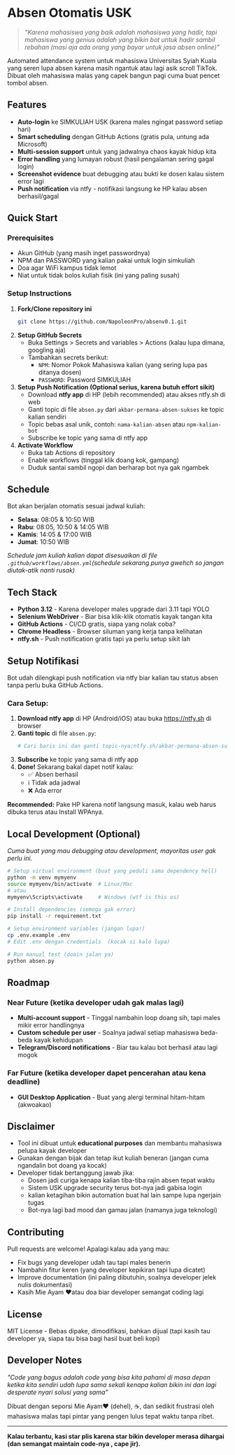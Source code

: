 # Absen Otomatis USK

> *"Karena mahasiswa yang baik adalah mahasiswa yang hadir, tapi mahasiswa yang genius adalah yang bikin bot untuk hadir sambil rebahan (masi aja ada orang yang bayar untuk jasa absen online)"*

Automated attendance system untuk mahasiswa Universitas Syiah Kuala yang seren lupa absen karena masih ngantuk atau lagi asik scroll TikTok. Dibuat oleh mahasiswa malas yang capek bangun pagi cuma buat pencet tombol absen.

## Features

* **Auto-login** ke SIMKULIAH USK (karena males ngingat password setiap hari)
* **Smart scheduling** dengan GitHub Actions (gratis pula, untung ada Microsoft)
* **Multi-session support** untuk yang jadwalnya chaos kayak hidup kita
* **Error handling** yang lumayan robust (hasil pengalaman sering gagal login)
* **Screenshot evidence** buat debugging atau bukti ke dosen kalau sistem error lagi
* **Push notification** via ntfy - notifikasi langsung ke HP kalau absen berhasil/gagal

## Quick Start

### Prerequisites

* Akun GitHub (yang masih inget passwordnya)
* NPM dan PASSWORD yang kalian pakai untuk login simkuliah
* Doa agar WiFi kampus tidak lemot
* Niat untuk tidak bolos kuliah fisik (ini yang paling susah)

### Setup Instructions

1. **Fork/Clone repository ini**
   ```bash
   git clone https://github.com/NapoleonPro/absenv0.1.git
   ```
2. **Setup GitHub Secrets**
   * Buka Settings > Secrets and variables > Actions (kalau lupa dimana, googling aja)
   * Tambahkan secrets berikut:
     * `NPM`: Nomor Pokok Mahasiswa kalian (yang sering lupa pas ditanya dosen)
     * `PASSWORD`: Password SIMKULIAH
3. **Setup Push Notification (Optional serius, karena butuh effort sikit)**
   * Download **ntfy app** di HP (lebih recommended) atau akses ntfy.sh di web
   * Ganti topic di file `absen.py` dari `akbar-permana-absen-sukses` ke topic kalian sendiri
   * Topic bebas asal unik, contoh: `nama-kalian-absen` atau `npm-kalian-bot`
   * Subscribe ke topic yang sama di ntfy app
4. **Activate Workflow**
   * Buka tab Actions di repository
   * Enable workflows (tinggal klik doang kok, gampang)
   * Duduk santai sambil ngopi dan berharap bot nya gak ngambek

## Schedule

Bot akan berjalan otomatis sesuai jadwal kuliah:

* ​**Selasa**​: 08:05 & 10:50 WIB
* ​**Rabu**​: 08:05, 10:50 & 14:05 WIB
* ​**Kamis**​: 14:05 & 17:00 WIB
* ​**Jumat**​: 10:50 WIB

*Schedule jam kuliah kalian dapat disesuaikan di file `.github/workflows/absen.yml`(schedule sekarang punya gwehch so jangan diutak-atik nanti rusak)*

## Tech Stack

* **Python 3.12** - Karena developer males upgrade dari 3.11 tapi YOLO
* **Selenium WebDriver** - Biar bisa klik-klik otomatis kayak tangan kita
* **GitHub Actions** - CI/CD gratis, siapa yang nolak coba?
* **Chrome Headless** - Browser siluman yang kerja tanpa kelihatan
* **ntfy.sh** - Push notification gratis tapi ya perlu setup sikit lah

## Setup Notifikasi

Bot udah dilengkapi push notification via ntfy biar kalian tau status absen tanpa perlu buka GitHub Actions.

### Cara Setup:

1. **Download ntfy app** di HP (Android/iOS) atau buka https://ntfy.sh di browser
2. **Ganti topic** di file `absen.py`:
   ```python
   # Cari baris ini dan ganti topic-nya:ntfy.sh/akbar-permana-absen-sukses    # ganti jadi topic kalianntfy.sh/akbar-permana-absen-info      # ganti jadi topic kalian  ntfy.sh/akbar-permana-absen-error     # ganti jadi topic kalian
   ```
3. **Subscribe** ke topic yang sama di ntfy app
4. **Done!** Sekarang bakal dapet notif kalau:
   * ✅ Absen berhasil
   * ℹ️ Tidak ada jadwal
   * ❌ Ada error

**Recommended:** Pake HP karena notif langsung masuk, kalau web harus dibuka terus atau Install WPAnya.

## Local Development (Optional)

*Cuma buat yang mau debugging atau development, mayoritas user gak perlu ini.*

```bash
# Setup virtual environment (buat yang peduli sama dependency hell)
python -m venv mymyenv
source mymyenv/bin/activate  # Linux/Mac
# atau
mymyenv\Scripts\activate     # Windows (wtf is this os)

# Install dependencies (semoga gak error)
pip install -r requirement.txt

# Setup environment variables (jangan lupa!)
cp .env.example .env
# Edit .env dengan credentials  (kocak si kalo lupa)

# Run manual test (doain jalan ya)
python absen.py
```

## Roadmap

### Near Future (ketika developer udah gak malas lagi)

* **Multi-account support** - Tinggal nambahin loop doang sih, tapi males mikir error handlingnya
* **Custom schedule per user** - Soalnya jadwal setiap mahasiswa beda-beda kayak kehidupan
* **Telegram/Discord notifications** - Biar tau kalau bot berhasil atau lagi mogok

### Far Future (ketika developer dapet pencerahan atau kena deadline)

* **GUI Desktop Application** - Buat yang alergi terminal hitam-hitam (akwoakao)

## Disclaimer

* Tool ini dibuat untuk **educational purposes** dan membantu mahasiswa pelupa kayak developer
* Gunakan dengan bijak dan tetap ikut kuliah beneran (jangan cuma ngandalin bot doang ya kocak)
* Developer tidak bertanggung jawab jika:
  * Dosen jadi curiga kenapa kalian tiba-tiba rajin absen tepat waktu
  * Sistem USK upgrade security terus bot-nya jadi gabisa login
  * kalian ketagihan bikin automation buat hal lain sampe lupa ngerjain tugas
  * Bot-nya lagi bad mood dan gamau jalan (namanya juga teknologi)

## Contributing

Pull requests are welcome! Apalagi kalau ada yang mau:

* Fix bugs yang developer udah tau tapi males benerin
* Nambahin fitur keren (yang developer kepikiran tapi lupa dicatet)
* Improve documentation (ini paling dibutuhin, soalnya developer jelek nulis dokumentasi)
* Kasih Mie Ayam ❤️atau doa biar developer semangat coding lagi

## License

MIT License - Bebas dipake, dimodifikasi, bahkan dijual (tapi kasih tau developer ya, siapa tau bisa bagi hasil buat beli kopi)

## Developer Notes

*"Code yang bagus adalah code yang bisa kita pahami di masa depan ketika kita sendiri udah lupa sama sekali kenapa kalian bikin ini dan lagi desperate nyari solusi yang sama"*

Dibuat dengan seporsi Mie Ayam❤️ (dehel), ☕, dan sedikit frustrasi oleh mahasiswa malas tapi pintar yang pengen lulus tepat waktu tanpa ribet.

---

**Kalau terbantu, kasi star plis karena star bikin developer merasa dihargai (dan semangat maintain code-nya , cape jir).**

